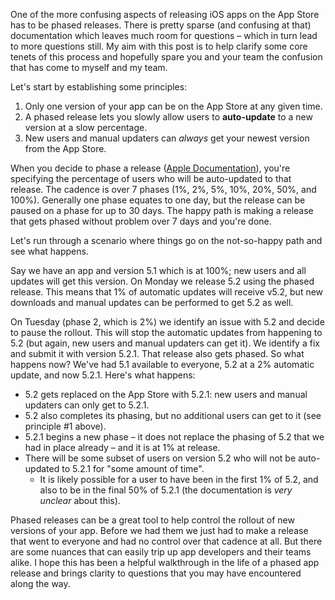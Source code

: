One of the more confusing aspects of releasing iOS apps on the App Store has to be phased releases. There is pretty sparse (and confusing at that) documentation which leaves much room for questions – which in turn lead to more questions still. My aim with this post is to help clarify some core tenets of this process and hopefully spare you and your team the confusion that has come to myself and my team.

Let's start by establishing some principles:

1. Only one version of your app can be on the App Store at any given time.
2. A phased release lets you slowly allow users to **auto-update** to a new version at a slow percentage.
3. New users and manual updaters can _always_ get your newest version from the App Store.

When you decide to phase a release ([Apple Documentation](https://help.apple.com/app-store-connect/#/dev3d65fcee1)), you're specifying the percentage of users who will be auto-updated to that release. The cadence is over 7 phases (1%, 2%, 5%, 10%, 20%, 50%, and 100%). Generally one phase equates to one day, but the release can be paused on a phase for up to 30 days. The happy path is making a release that gets phased without problem over 7 days and you're done.

Let's run through a scenario where things go on the not-so-happy path and see what happens.

Say we have an app and version 5.1 which is at 100%; new users and all updates will get this version. On Monday we release 5.2 using the phased release. This means that 1% of automatic updates will receive v5.2, but new downloads and manual updates can be performed to get 5.2 as well.

On Tuesday (phase 2, which is 2%) we identify an issue with 5.2 and decide to pause the rollout. This will stop the automatic updates from happening to 5.2 (but again, new users and manual updaters can get it). We identify a fix and submit it with version 5.2.1. That release also gets phased. So what happens now? We've had 5.1 available to everyone, 5.2 at a 2% automatic update, and now 5.2.1. Here's what happens:

* 5.2 gets replaced on the App Store with 5.2.1: new users and manual updaters can only get to 5.2.1.
* 5.2 also completes its phasing, but no additional users can get to it (see principle #1 above).
* 5.2.1 begins a new phase – it does not replace the phasing of 5.2 that we had in place already – and it is at 1% at release.
* There will be some subset of users on version 5.2 who will not be auto-updated to 5.2.1 for "some amount of time".
    * It is likely possible for a user to have been in the first 1% of 5.2, and also to be in the final 50% of 5.2.1 (the documentation is _very unclear_ about this).

Phased releases can be a great tool to help control the rollout of new versions of your app. Before we had them we just had to make a release that went to everyone and had no control over that cadence at all. But there are some nuances that can easily trip up app developers and their teams alike. I hope this has been a helpful walkthrough in the life of a phased app release and brings clarity to questions that you may have encountered along the way.
